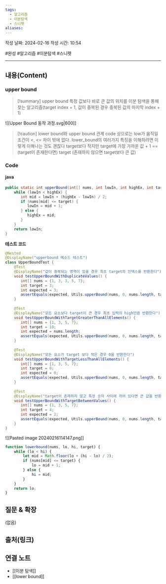 ```yaml
---
tags:
  - 알고리즘
  - 이분탐색
  - 스니펫
aliases:
---
```

작성 날짜: 2024-02-16
작성 시간: 10:54

#완성 #알고리즘 #이분탐색 #스니펫 

----
## 내용(Content)
### upper bound
>[!summary] upper bound
>특정 값보다 바로 큰 값의 위치를 이분 탐색을 통해 찾는 알고리즘(target index + 1, 값이 중복된 경우 중복된 값의 마지막 index + 1)

![[Upper Bound 동작 과정.svg|600]]

>[!caution] lower bound와 upper bound 관계
>code 상으로는 low가 움직일 조건이  <, <= 차이 밖에 없다. lower_bound의 여러가지 특징을 이해하려면 이렇게 이해나는 것도 괜찮다
>target보다 작지만 target에 가장 가까운 값 + 1 == (target이 존재한다면) target (존재하지 않으면 target보다 큰 값)
### Code

#### java
```java
public static int upperBound(int[] nums, int lowIn, int highEx, int target) {  
    while (lowIn < highEx) {  
       int mid = lowIn + (highEx - lowIn) / 2;  
       if (nums[mid] <= target) {  
          lowIn = mid + 1;  
       } else {  
          highEx = mid;  
       }  
    }  
    return lowIn;  
}
```


**테스트 코드**
```java
@Nested  
@DisplayName("upperbound 메소드 테스트")  
class UpperBoundTest {  
    @Test  
    @DisplayName("값이 중복되는 영역이 있을 경우 최초 target의 인덱스를 반환한다")  
    void testUpperBoundWithDuplicateValues() {  
       int[] nums = {1, 3, 3, 5, 7};  
       int target = 3;  
       int expected = 3;  
       assertEquals(expected, Utils.upperBound(nums, 0, nums.length, target));  
    }  
  
    @Test  
    @DisplayName("모든 요소보다 target이 큰 경우 최초 입력의 high만큼 반환한다")  
    void testUpperBoundWithTargetGreaterThanAllElements() {  
       int[] nums = {1, 3, 5, 7};  
       int target = 10;  
       int expected = nums.length;  
       assertEquals(expected, Utils.upperBound(nums, 0, nums.length, target));  
    }  
  
    @Test  
    @DisplayName("모든 요소가 target 보다 작은 경우 0을 반환한다")  
    void testUpperBoundWithTargetLessThanAllElements() {  
       int[] nums = {1, 3, 5, 7};  
       int target = 0;  
       int expected = 0;  
       assertEquals(expected, Utils.upperBound(nums, 0, nums.length, target));  
    }  
  
    @Test  
    @DisplayName("target이 존재하지 않고 특정 숫자 사이에 끼어 있다면 큰 값을 반환한다")  
    void testUpperBoundWithTargetBetweenValues() {  
       int[] nums = {1, 3, 5, 7};  
       int target = 4;  
       int expected = 2;  
       assertEquals(expected, Utils.upperBound(nums, 0, nums.length, target));  
    }  
}
```

![[Pasted image 20240216114147.png]]


```js
function lowerbound(nums, lo, hi, target) {
	while (lo < hi) {
		let mid = Math.floor(lo + (hi - lo) / 2);
		if (nums[mid] <= target) {
			lo = mid + 1;
		} else {
			hi = mid;
		}
	}
	return lo;
}
```
## 질문 & 확장

(없음)

## 출처(링크)


## 연결 노트
- [[이분 탐색]]
- [[lower bound]]









